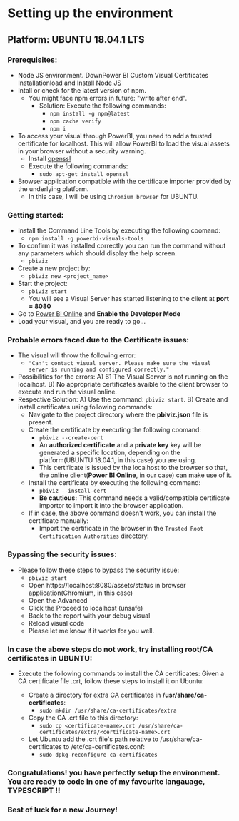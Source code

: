 # Setting up the environment
## Platform: UBUNTU 18.04.1 LTS
### Prerequisites:
  - Node JS environment. DownPower BI Custom Visual Certificates Installationload and Install [Node JS](https://nodejs.org/)
  - Intall or check for the latest version of npm.
    - You might face npm errors in future: "write after end".
      - Solution: Execute the following commands:
        - `npm install -g npm@latest`
        - `npm cache verify`
        - `npm i`
  - To access your visual through PowerBI, you need to add a trusted certificate for localhost. This will allow PowerBI to         load the visual assets in your browser without a security warning.
    - Install [openssl](https://www.openssl.org/)
    - Execute the following commands:
      - `sudo apt-get install openssl`
  - Browser application compatible with the certificate importer provided by the underlying platform.
    - In this case, I will be using `Chromium browser` for UBUNTU.

### Getting started: 
  - Install the Command Line Tools by executing the following coomand:
    - `npm install -g powerbi-visuals-tools`
  - To confirm it was installed correctly you can run the command without any parameters which should display the help screen.
    - `pbiviz`
  - Create a new project by:
    - `pbiviz new <project_name>`
  - Start the project:
    - `pbiviz start`
    - You will see a Visual Server has started listening to the client at **port = 8080**
  - Go to [Power BI Online](https://powerbi.microsoft.com/en-us/landing/signin/) and **Enable the Developer Mode**
  - Load your visual, and you are ready to go...
 
### Probable errors faced due to the Certificate issues:
  - The visual will throw the following error:
    - `"Can't contact visual server. Please make sure the visual server is running and configured correctly."`
  - Possibilities for the errors:
    A) 
61
​The Visual Server is not running on the localhost.
    B) No appropriate certificates avaible to the client browser to execute and run the visual online.
  - Respective Solution: 
    A) Use the command: `pbiviz start`.
    B) Create and install certificates using following commands:
      - Navigate to the project directory where the **pbiviz.json** file is present.
      - Create the certificate by executing the following coomand:
        - `pbiviz --create-cert`
        - An **authorized certificate** and a **private key** key will be generated a specific location, depending on the               platform(UBUNTU 18.04.1, in this case) you are using.
        - This certificate is issued by the localhost to the browser so that, the online client(**Power BI Online**, in our             case) can make use of it.
      - Install the certificate by executing the following command:
        - `pbiviz --install-cert`
        - **Be cautious:** This command needs a valid/compatible certificate importor to import it into the browser                     application.
      - If in case, the above command doesn't work, you can install the certificate manually:
        - Import the certificate in the browser in the `Trusted Root Certification Authorities` directory.
        
### Bypassing the security issues:
  - Please follow these steps to bypass the security issue:
    - `pbiviz start`
    - Open https://localhost:8080/assets/status in browser application(Chromium, in this case)
    - Open the Advanced
    - Click the Proceed to localhost (unsafe)
    - Back to the report with your debug visual
    - Reload visual code
    - Please let me know if it works for you well.
    
### In case the above steps do not work, try installing root/CA certificates in UBUNTU:
  - Execute the following commands to install the CA certificates: Given a CA certificate file <certificate-name>.crt, follow     these steps to install it on Ubuntu:
      - Create a directory for extra CA certificates in **/usr/share/ca-certificates**:
          - `sudo mkdir /usr/share/ca-certificates/extra`
      - Copy the CA .crt file to this directory:
          - `sudo cp <certificate-name>.crt /usr/share/ca-certificates/extra/<certificate-name>.crt`
      - Let Ubuntu add the .crt file's path relative to /usr/share/ca-certificates to /etc/ca-certificates.conf:
          - `sudo dpkg-reconfigure ca-certificates`
  
### Congratulations! you have perfectly setup the environment. You are ready to code in one of my favourite langauage, **TYPESCRIPT** !!

### Best of luck for a new Journey!
